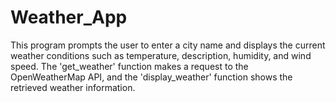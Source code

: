 # Weather_App
This program prompts the user to enter a city name and displays the current weather conditions such as temperature, description, humidity, and wind speed. The 'get_weather' function makes a request to the OpenWeatherMap API, and the 'display_weather' function shows the retrieved weather information.
